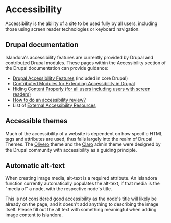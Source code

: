 # Accessibility

Accessibility is the ability of a site to be used fully by all users, including those using screen reader technologies or keyboard navigation. 

## Drupal documentation

Islandora's accessibility features are currently provided by Drupal and contributed Drupal modules. These pages within the Accessibility section of the Drupal documentation can provide guidance:

- [Drupal Accessibility Features](https://www.drupal.org/docs/accessibility/drupal-accessibility-features) (included in core Drupal)
- [Contributed Modules for Extending Accessibility in Drupal](https://www.drupal.org/docs/accessibility/contributed-modules-for-extending-accessibility-in-drupal)
- [Hiding Content Properly (for all users including users with screen readers)](https://www.drupal.org/docs/accessibility/hide-content-properly)
- [How to do an accessibility review?](https://www.drupal.org/docs/accessibility/how-to-do-an-accessibility-review)
- List of [External Accessibility Resources](https://www.drupal.org/docs/accessibility/external-accessibility-resources)

## Accessible themes

Much of the accessibility of a website is dependent on how specific HTML tags and 
attributes are used, thus falls largely into the realm of Drupal Themes. The 
[Olivero](https://www.drupal.org/docs/core-modules-and-themes/core-themes/olivero) theme
and the [Claro](https://www.drupal.org/docs/core-modules-and-themes/core-themes/claro-theme)
 admin theme were designed by the Drupal community with accessibility 
as a guiding principle. 

## Automatic alt-text

When creating image media, alt-text is a required attribute. An Islandora function 
currently automatically populates the alt-text, if that media is the "media of" a node,
with the respective node's title.

This is not considered good accessibility as the node's title will likely be already
on the page, and it doesn't add anything to describing the image itself. Please fill 
out the alt text with something meaningful when adding image content to Islandora.